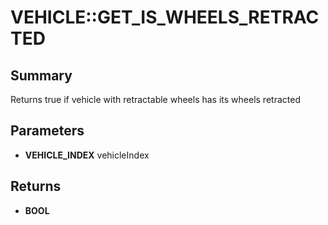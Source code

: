 # VEHICLE::GET_IS_WHEELS_RETRACTED

## Summary
Returns true if vehicle with retractable wheels has its wheels retracted

## Parameters
* **VEHICLE_INDEX** vehicleIndex

## Returns
* **BOOL**